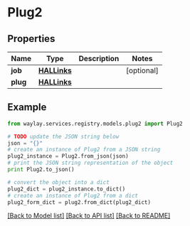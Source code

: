 # Plug2


## Properties

Name | Type | Description | Notes
------------ | ------------- | ------------- | -------------
**job** | [**HALLinks**](HALLinks.md) |  | [optional] 
**plug** | [**HALLinks**](HALLinks.md) |  | 

## Example

```python
from waylay.services.registry.models.plug2 import Plug2

# TODO update the JSON string below
json = "{}"
# create an instance of Plug2 from a JSON string
plug2_instance = Plug2.from_json(json)
# print the JSON string representation of the object
print Plug2.to_json()

# convert the object into a dict
plug2_dict = plug2_instance.to_dict()
# create an instance of Plug2 from a dict
plug2_form_dict = plug2.from_dict(plug2_dict)
```
[[Back to Model list]](../README.md#documentation-for-models) [[Back to API list]](../README.md#documentation-for-api-endpoints) [[Back to README]](../README.md)



